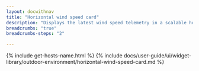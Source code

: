 ```yaml
---
layout: docwithnav
title: "Horizontal wind speed card"
description: "Displays the latest wind speed telemetry in a scalable horizontal layout."
breadcrumbs: "true"
breadcrumbs-steps: "2"

---
```

{% include get-hosts-name.html %}
{% include docs/user-guide/ui/widget-library/outdoor-environment/horizontal-wind-speed-card.md %}
